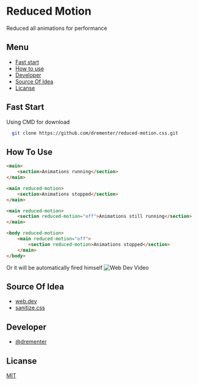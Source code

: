 # Reduced Motion

Reduced all animations for performance 

## Menu

-   [Fast start](#fast-start)
-   [How to use](#how-to-use)
-   [Developer](#developer)
-   [Source Of Idea](#source-of-idea)
-   [Licanse](#licanse)

## Fast Start

Using CMD for download

```bash
  git clone https://github.com/drementer/reduced-motion.css.git
```

## How To Use

```html
<main>
    <section>Animations running</section>
</main>
```

```html
<main reduced-motion>
    <section>Animations stopped</section>
</main>
```

```html
<main reduced-motion>
    <section reduced-motion="off">Animations still running</section>
</main>
```

```html
<body reduced-motion>
    <main reduced-motion="off">
        <section reduced-motion>Animations stopped</section>
    </main>
</body>
```

Or it will be automatically fired himself
![Web Dev Video](auto-detect.gif)

## Source Of Idea
-	[web.dev](https://web.dev/prefers-reduced-motion/)
-	[sanitize.css](https://github.com/csstools/sanitize.css/blob/main/reduce-motion.css)

## Developer

-   [@drementer](https://github.com/drementer)

## Licanse

[MIT](https://choosealicense.com/licenses/mit/)
